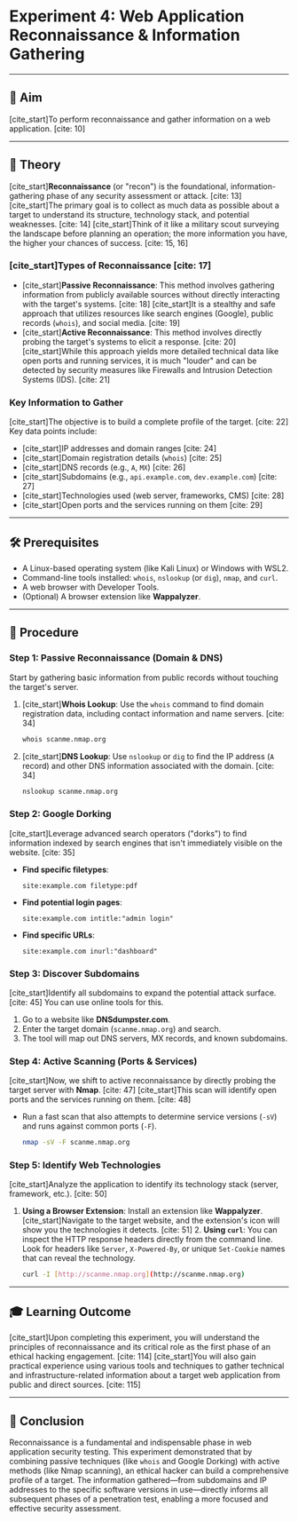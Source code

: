 # Experiment 4: Web Application Reconnaissance & Information Gathering

> 
---

## 🎯 Aim
[cite_start]To perform reconnaissance and gather information on a web application. [cite: 10]

---

## 🧠 Theory

[cite_start]**Reconnaissance** (or "recon") is the foundational, information-gathering phase of any security assessment or attack. [cite: 13] [cite_start]The primary goal is to collect as much data as possible about a target to understand its structure, technology stack, and potential weaknesses. [cite: 14] [cite_start]Think of it like a military scout surveying the landscape before planning an operation; the more information you have, the higher your chances of success. [cite: 15, 16]

### [cite_start]Types of Reconnaissance [cite: 17]

* [cite_start]**Passive Reconnaissance**: This method involves gathering information from publicly available sources without directly interacting with the target's systems. [cite: 18] [cite_start]It is a stealthy and safe approach that utilizes resources like search engines (Google), public records (`whois`), and social media. [cite: 19]
* [cite_start]**Active Reconnaissance**: This method involves directly probing the target's systems to elicit a response. [cite: 20] [cite_start]While this approach yields more detailed technical data like open ports and running services, it is much "louder" and can be detected by security measures like Firewalls and Intrusion Detection Systems (IDS). [cite: 21]

### Key Information to Gather

[cite_start]The objective is to build a complete profile of the target. [cite: 22] Key data points include:
* [cite_start]IP addresses and domain ranges [cite: 24]
* [cite_start]Domain registration details (`whois`) [cite: 25]
* [cite_start]DNS records (e.g., `A`, `MX`) [cite: 26]
* [cite_start]Subdomains (e.g., `api.example.com`, `dev.example.com`) [cite: 27]
* [cite_start]Technologies used (web server, frameworks, CMS) [cite: 28]
* [cite_start]Open ports and the services running on them [cite: 29]

---

## 🛠️ Prerequisites
* A Linux-based operating system (like Kali Linux) or Windows with WSL2.
* Command-line tools installed: `whois`, `nslookup` (or `dig`), `nmap`, and `curl`.
* A web browser with Developer Tools.
* (Optional) A browser extension like **Wappalyzer**.

---

## 🔬 Procedure

### Step 1: Passive Reconnaissance (Domain & DNS)

Start by gathering basic information from public records without touching the target's server.

1.  [cite_start]**Whois Lookup**: Use the `whois` command to find domain registration data, including contact information and name servers. [cite: 34]
    ```bash
    whois scanme.nmap.org
    ```
2.  [cite_start]**DNS Lookup**: Use `nslookup` or `dig` to find the IP address (`A` record) and other DNS information associated with the domain. [cite: 34]
    ```bash
    nslookup scanme.nmap.org
    ```

### Step 2: Google Dorking

[cite_start]Leverage advanced search operators ("dorks") to find information indexed by search engines that isn't immediately visible on the website. [cite: 35]

* **Find specific filetypes**:
    ```
    site:example.com filetype:pdf
    ```
* **Find potential login pages**:
    ```
    site:example.com intitle:"admin login"
    ```
* **Find specific URLs**:
    ```
    site:example.com inurl:"dashboard"
    ```

### Step 3: Discover Subdomains

[cite_start]Identify all subdomains to expand the potential attack surface. [cite: 45] You can use online tools for this.

1.  Go to a website like **DNSdumpster.com**.
2.  Enter the target domain (`scanme.nmap.org`) and search.
3.  The tool will map out DNS servers, MX records, and known subdomains.

### Step 4: Active Scanning (Ports & Services)

[cite_start]Now, we shift to active reconnaissance by directly probing the target server with **Nmap**. [cite: 47] [cite_start]This scan will identify open ports and the services running on them. [cite: 48]

* Run a fast scan that also attempts to determine service versions (`-sV`) and runs against common ports (`-F`).
    ```bash
    nmap -sV -F scanme.nmap.org
    ```
    
### Step 5: Identify Web Technologies

[cite_start]Analyze the application to identify its technology stack (server, framework, etc.). [cite: 50]

1.  **Using a Browser Extension**: Install an extension like **Wappalyzer**. [cite_start]Navigate to the target website, and the extension's icon will show you the technologies it detects. [cite: 51]
    2.  **Using `curl`**: You can inspect the HTTP response headers directly from the command line. Look for headers like `Server`, `X-Powered-By`, or unique `Set-Cookie` names that can reveal the technology.
    ```bash
    curl -I [http://scanme.nmap.org](http://scanme.nmap.org)
    ```

---

## 🎓 Learning Outcome
[cite_start]Upon completing this experiment, you will understand the principles of reconnaissance and its critical role as the first phase of an ethical hacking engagement. [cite: 114] [cite_start]You will also gain practical experience using various tools and techniques to gather technical and infrastructure-related information about a target web application from public and direct sources. [cite: 115]

---

## 🏁 Conclusion
Reconnaissance is a fundamental and indispensable phase in web application security testing. This experiment demonstrated that by combining passive techniques (like `whois` and Google Dorking) with active methods (like Nmap scanning), an ethical hacker can build a comprehensive profile of a target. The information gathered—from subdomains and IP addresses to the specific software versions in use—directly informs all subsequent phases of a penetration test, enabling a more focused and effective security assessment.

